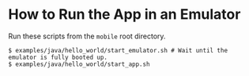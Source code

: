 # How to Run the App in an Emulator

Run these scripts from the `mobile` root directory.

```
$ examples/java/hello_world/start_emulator.sh # Wait until the emulator is fully booted up.
$ examples/java/hello_world/start_app.sh
```
